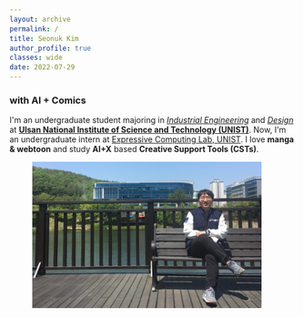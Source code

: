 ```yaml
---
layout: archive
permalink: /
title: Seonuk Kim
author_profile: true
classes: wide
date: 2022-07-29
---
```

### with AI + Comics

I'm an undergraduate student majoring in *[Industrial Engineering](https://ie.unist.ac.kr/eng/)* and *[Design](https://design.unist.ac.kr/)* at **[Ulsan National Institute of Science and Technology (UNIST)](https://www.unist.ac.kr/)**. Now, I'm an undergraduate intern at [Expressive Computing Lab, UNIST](https://www.klee141.com/). I love **manga & webtoon** and study **AI+X** based **Creative Support Tools (CSTs)**.

<figure style="width: 80%" class="align-center">
  <img src="/assets/images/about20220713.jpg" alt="">
</figure>